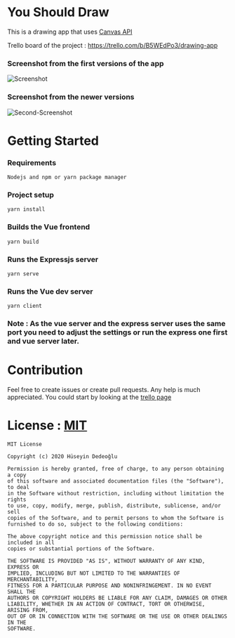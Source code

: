 # You Should Draw

This is a drawing app that uses [Canvas API](https://developer.mozilla.org/en-US/docs/Web/API/Canvas_API)

Trello board of the project : https://trello.com/b/B5WEdPo3/drawing-app

### Screenshot from the first versions of the app
![Screenshot](https://user-images.githubusercontent.com/64230499/95909309-ebfeab00-0da6-11eb-9dc7-99e9e3100480.png)

### Screenshot from the newer versions 
![Second-Screenshot](https://user-images.githubusercontent.com/64230499/96458334-79b81b80-1229-11eb-918b-404740c91c28.png)



# Getting Started

### Requirements
```
Nodejs and npm or yarn package manager
```

### Project setup
```
yarn install
```

### Builds the Vue frontend
```
yarn build
```

### Runs the Expressjs server
```
yarn serve
```

### Runs the Vue dev server
```
yarn client
```

### Note : As the vue server and the express server uses the same port you need to adjust the settings or run the express one first and vue server later.

# Contribution

Feel free to create issues or create pull requests. Any help is much appreciated. You could start by looking at the [trello page](https://trello.com/b/B5WEdPo3/drawing-app)

# License : [MIT](https://github.com/dedeogluhu/YouShouldDraw/blob/main/LICENSE)
```
MIT License

Copyright (c) 2020 Hüseyin Dedeoğlu

Permission is hereby granted, free of charge, to any person obtaining a copy
of this software and associated documentation files (the "Software"), to deal
in the Software without restriction, including without limitation the rights
to use, copy, modify, merge, publish, distribute, sublicense, and/or sell
copies of the Software, and to permit persons to whom the Software is
furnished to do so, subject to the following conditions:

The above copyright notice and this permission notice shall be included in all
copies or substantial portions of the Software.

THE SOFTWARE IS PROVIDED "AS IS", WITHOUT WARRANTY OF ANY KIND, EXPRESS OR
IMPLIED, INCLUDING BUT NOT LIMITED TO THE WARRANTIES OF MERCHANTABILITY,
FITNESS FOR A PARTICULAR PURPOSE AND NONINFRINGEMENT. IN NO EVENT SHALL THE
AUTHORS OR COPYRIGHT HOLDERS BE LIABLE FOR ANY CLAIM, DAMAGES OR OTHER
LIABILITY, WHETHER IN AN ACTION OF CONTRACT, TORT OR OTHERWISE, ARISING FROM,
OUT OF OR IN CONNECTION WITH THE SOFTWARE OR THE USE OR OTHER DEALINGS IN THE
SOFTWARE.
```
